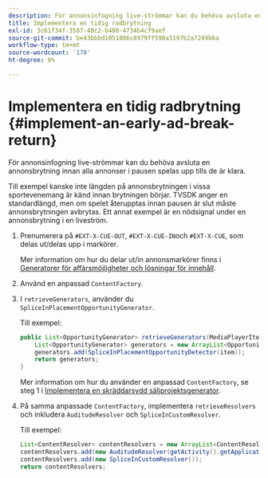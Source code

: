 ```yaml
---
description: För annonsinfogning live-strömmar kan du behöva avsluta en annonsbrytning innan alla annonser i pausen spelas upp tills de är klara.
title: Implementera en tidig radbrytning
exl-id: 3c61f34f-3587-40c2-b480-4734b4cf9aef
source-git-commit: be43bbbd1051886c8979ff590a3197b2a7249b6a
workflow-type: tm+mt
source-wordcount: '178'
ht-degree: 0%

---
```


# Implementera en tidig radbrytning  {#implement-an-early-ad-break-return}

För annonsinfogning live-strömmar kan du behöva avsluta en annonsbrytning innan alla annonser i pausen spelas upp tills de är klara.

Till exempel kanske inte längden på annonsbrytningen i vissa sportevenemang är känd innan brytningen börjar. TVSDK anger en standardlängd, men om spelet återupptas innan pausen är slut måste annonsbrytningen avbrytas. Ett annat exempel är en nödsignal under en annonsbrytning i en liveström.

1. Prenumerera på `#EXT-X-CUE-OUT`, `#EXT-X-CUE-IN`och `#EXT-X-CUE`, som delas ut/delas upp i markörer.

   Mer information om hur du delar ut/in annonsmarkörer finns i [Generatorer för affärsmöjligheter och lösningar för innehåll](../../ad-insertion/content-resolver/c-psdk-android-2.7-content-resolver-about.md).

1. Använd en anpassad `ContentFactory`.
1. I `retrieveGenerators`, använder du `SpliceInPlacementOpportunityGenerator`.

   Till exempel:

   ```java
   public List<OpportunityGenerator> retrieveGenerators(MediaPlayerItem item) { 
       List<OpportunityGenerator> generators = new ArrayList<OpportunityGenerator>(); 
       generators.add(SpliceInPlacementOpportunityDetector(item)); 
       return generators; 
   }
   ```

   Mer information om hur du använder en anpassad `ContentFactory`, se steg 1 i [Implementera en skräddarsydd säljprojektsgenerator](../../ad-insertion/content-resolver/t-psdk-android-2.7-opp-detector-impl-android.md).

1. På samma anpassade `ContentFactory`, implementera `retrieveResolvers` och inkludera `AuditudeResolver` och `SpliceInCustomResolver`.

   Till exempel:

   ```java
   List<ContentResolver> contentResolvers = new ArrayList<ContentResolver>(); 
   contentResolvers.add(new AuditudeResolver(getActivity().getApplicationContext())); 
   contentResolvers.add(new SpliceInCustomResolver()); 
   return contentResolvers;
   ```
